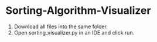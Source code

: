 # Sorting-Algorithm-Visualizer
1. Download all files into the same folder.
2. Open sorting_visualizer.py in an IDE and click run.
